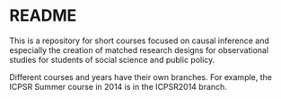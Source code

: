 # README #

This is a repository for short courses focused on causal inference and especially the creation of matched research designs for observational studies for students of social science and public policy.

Different courses and years have their own branches. For example, the ICPSR Summer course in 2014 is in the ICPSR2014 branch.